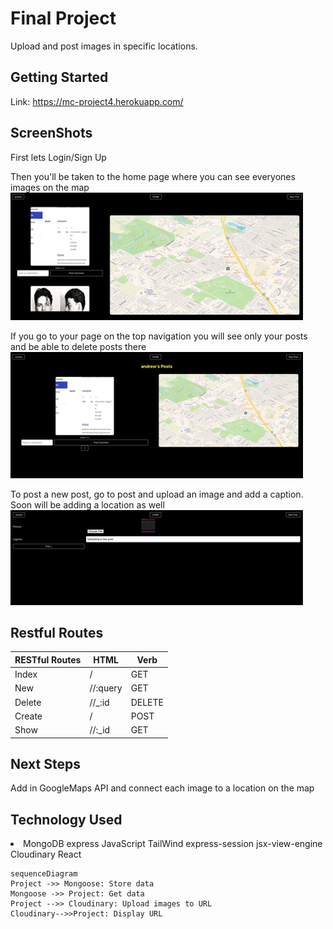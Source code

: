 # Final Project

Upload and post images in specific locations.

## Getting Started

Link:
https://mc-project4.herokuapp.com/

## ScreenShots

First lets Login/Sign Up
<img src="">

Then you'll be taken to the home page where you can see everyones images on the map
<img src="./images/homepage.png">

If you go to your page on the top navigation you will see only your posts and be able to delete posts there
<img src="./images/userpage.png">

To post a new post, go to post and upload an image and add a caption. Soon will be adding a location as well
<img src="./images/newpost.png">

## Restful Routes

| RESTful Routes | HTML     | Verb   |
| -------------- | -------- | ------ |
| Index          | /        | GET    |
| New            | //:query | GET    |
| Delete         | //\_:id  | DELETE |
| Create         | /        | POST   |
| Show           | //:\_id  | GET    |

## Next Steps

Add in GoogleMaps API and connect each image to a location on the map

## Technology Used

<li>
MongoDB
express
JavaScript
TailWind
express-session
jsx-view-engine
Cloudinary
React
</li>

```mermaid
sequenceDiagram
Project ->> Mongoose: Store data
Mongoose ->> Project: Get data
Project -->> Cloudinary: Upload images to URL
Cloudinary-->>Project: Display URL


```
